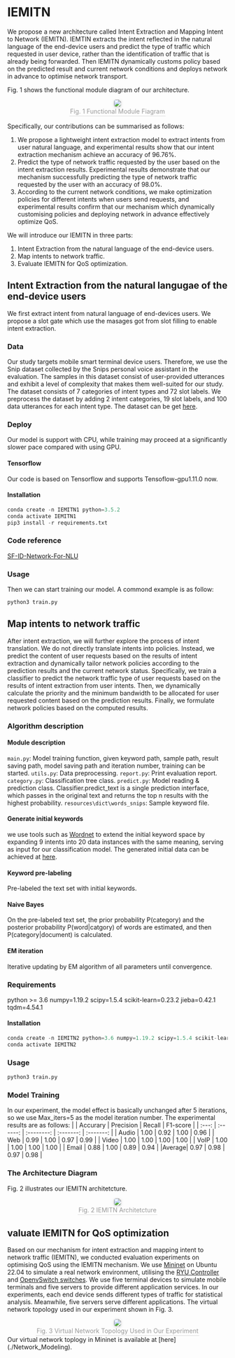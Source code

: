 # IEMITN
We propose a new architecture called Intent Extraction and Mapping Intent to Network (IEMITN). IEMTIN extracts the intent reflected in the natural language of the end-device users and predict the type of traffic which requested in user device, rather than the identification of traffic that is already being forwarded. Then IEMITN dynamically customs policy based on the predicted result and current network conditions and deploys network in advance to optimise network transport.

Fig. 1 shows the functional module diagram of our architecture.
<center>
    <img style="border-radius: 0.3125em;
    box-shadow: 0 2px 4px 0 rgba(34,36,38,.12),0 2px 10px 0 rgba(34,36,38,.08);" 
    src="./fig/Function Module Diagram.png">
    <br>
    <div style="color:orange; border-bottom: 1px solid #d9d9d9;
    display: inline-block;
    color: #999;
    padding: 2px;">Fig. 1 Functional Module Fiagram</div>
</center>


Specifically, our contributions can be summarised as follows:
1. We propose a lightweight intent extraction model to extract intents from user natural language, and experimental results show that our intent extraction mechanism achieve an accuracy of 96.76%.
2. Predict the type of network traffic requested by the user based on the intent extraction results. Experimental results demonstrate that our mechanism successfully predicting the type of network traffic requested by the user with an accuracy of 98.0%.
3. According to the current network conditions, we make optimization policies for different intents when users send requests, and experimental results confirm that our mechanism which dynamically customising policies and deploying network in advance effectively optimize QoS.

We will introduce our IEMITN in three parts:
1. Intent Extraction from the natural language of the end-device users.
2. Map intents to network traffic.
3. Evaluate IEMITN for QoS optimization.
   
## Intent Extraction from the natural langugae of the end-device users
We first extract intent from natural language of end-devices users. We propose a slot gate which use the masages got from slot filling to enable intent extraction.
### Data
Our study targets mobile smart terminal device users. Therefore, we use the Snip dataset collected by the Snips personal voice assistant in the evaluation. The samples in this dataset consist of user-provided utterances and exhibit a level of complexity that makes them well-suited for our study. The dataset consists of 7 categories of intent types and 72 slot labels. We preprocess the dataset by adding 2 intent categories, 19 slot labels, and 100 data utterances for each intent type. The dataset can be get [here](./Data/snips).
### Deploy
Our model is support with CPU, while training may proceed at a significantly slower pace compared with using GPU.
#### Tensorflow
Our code is based on Tensorflow and supports Tensoflow-gpu1.11.0 now.
#### Installation
```python
conda create -n IEMITN1 python=3.5.2
conda activate IEMITN1
pip3 install -r requirements.txt
```
### Code reference
[SF-ID-Network-For-NLU](https://github.com/ZephyrChenzf/SF-ID-Network-For-NLU/tree/master)
### Usage
Then we can start training our model. A commond example is as follow:
```python
python3 train.py
```

## Map intents to network traffic
After intent extraction, we will further explore the process of intent translation. We do not directly translate intents into policies. Instead, we predict the content of user requests based on the results of intent extraction and dynamically tailor network policies according to the prediction results and the current network status. Specifically, we train a classifier to predict the network traffic type of user requests based on the results of intent extraction from user intents. Then, we dynamically calculate the priority and the minimum bandwidth to be allocated for user requested content based on the prediction results. Finally, we formulate network policies based on the computed results.
### Algorithm description
#### Module description
`main.py`: Model training function, given keyword path, sample path, result saving path, model saving path and iteration number, training can be started.
`utils.py`: Data preprocessing.
`report.py`: Print evaluation report.
`category.py`: Classification tree class.
`predict.py`: Model reading & prediction class. Classifier.predict_text is a single prediction interface, which passes in the original text and returns the top n results with the highest probability.
`resources\dict\words_snips`: Sample keyword file.
#### Generate initial keywords
we use tools such as [Wordnet](https://wordnet.princeton.edu/) to extend the initial keyword space by expanding 9 intents into 20 data instances with the same meaning, serving as input for our classification model. The generated initial data can be achieved at [here](./Data/words_snips.txt).
#### Keyword pre-labeling
Pre-labeled the text set with initial keywords.
#### Naive Bayes
On the pre-labeled text set, the prior probability P(category) and the posterior probability P(word|catgory) of words are estimated, and then P(category|document) is calculated.
#### EM iteration
Iterative updating by EM algorithm of all parameters until convergence.
### Requirements
python >= 3.6
numpy=1.19.2
scipy=1.5.4
scikit-learn=0.23.2
jieba=0.42.1
tqdm=4.54.1
#### Installation
```python
conda create -n IEMITN2 python=3.6 numpy=1.19.2 scipy=1.5.4 scikit-learn=0.23.2 jieba=0.42.1 tqdm=4.54.1
conda activate IEMITN2
```
### Usage
```python
python3 train.py
```
### Model Training
In our experiment, the model effect is basically unchanged after 5 iterations, so we use Max_iters=5 as the model iteration number. The experimental results are as follows:
|       | Accurary |  Precision |   Recall  |  F1-score |
| :---: | :------: | :--------: | :-------: | :-------: |
| Audio |   1.00   |    0.92    |    1.00   |    0.96   |
| Web   |   0.99   |    1.00    |    0.97   |    0.99   |
| Video |   1.00   |    1.00    |    1.00   |    1.00   |
| VoIP  |   1.00   |    1.00    |    1.00   |    1.00   |
| Email |   0.88   |    1.00    |    0.89   |    0.94   |
|Average|   0.97   |    0.98    |    0.97   |    0.98   |
### The Architecture Diagram
Fig. 2 illustrates our IEMITN architetcture. 
<center>
    <img style="border-radius: 0.3125em;
    box-shadow: 0 2px 4px 0 rgba(34,36,38,.12),0 2px 10px 0 rgba(34,36,38,.08);" 
    src="./fig/IEMITN.png">
    <br>
    <div style="color:orange; border-bottom: 1px solid #d9d9d9;
    display: inline-block;
    color: #999;
    padding: 2px;">Fig. 2 IEMITN Architetcture</div>
</center>

## valuate IEMITN for QoS optimization
Based on our mechanism for intent extraction and mapping intent to network traffic (IEMITN), we conducted evaluation experiments on optimising QoS using the IEMITN mechanism. We use [Mininet](http://mininet.org/) on Ubuntu 22.04 to simulate a real network environment, utilising the [RYU Controller](https://ryu-sdn.org/) and [OpenvSwitch switches](https://www.openvswitch.org/). We use five terminal devices to simulate mobile terminals and five servers to provide different application services. In our experiments, each end device sends  different types of traffic for statistical analysis. Meanwhile, five servers serve different applications. The
virtual network topology used in our experiment shown in Fig. 3.
<center>
    <img style="border-radius: 0.3125em;
    box-shadow: 0 2px 4px 0 rgba(34,36,38,.12),0 2px 10px 0 rgba(34,36,38,.08);" 
    src="./fig/DataModeling.png">
    <br>
    <div style="color:orange; border-bottom: 1px solid #d9d9d9;
    display: inline-block;
    color: #999;
    padding: 2px;">Fig. 3 Virtual Network Topology Used in Our Experiment</div>
</center>
Our virtual network toplogy in Mininet is available at [here](./Network_Modeling).
